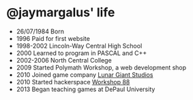 @jaymargalus' life
===============

- 26/07/1984 Born
- 1996 Paid for first website
- 1998-2002 Lincoln-Way Central High School
- 2000 Learned to program in PASCAL and C++
- 2002-2006 North Central College
- 2009 Started Polymath Workshop, a web development shop
- 2010 Joined game company [Lunar Giant Studios]("http://lunargiant.com")
- 2010 Started hackerspace [Workshop 88]("http://workshop88.com")
- 2013 Began teaching games at DePaul University